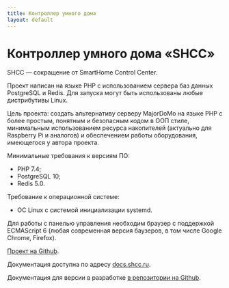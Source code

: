 ```yaml
---
title: Контроллер умного дома
layout: default
---
```

# Контроллер умного дома &laquo;SHCC&raquo;

SHCC &mdash; сокращение от SmartHome Control Center.

Проект написан на языке PHP с использованием сервера баз данных PostgreSQL и Redis. Для запуска могут быть использованы любые дистрибутивы Linux.

Цель проекта: создать альтернативу серверу MajorDoMo на языке PHP с более простым, понятным и безопасным кодом в ООП стиле, минимальным использованием ресурса накопителей (актуально для Raspberry Pi и аналогов) и обеспечением работы оборудования, имеющегося у автора проекта.

Минимальные требования к версиям ПО:
- PHP 7.4;
- PostgreSQL 10;
- Redis 5.0.

Требование к операционной системе:
- ОС Linux с системой инициализации systemd.

Для работы с панелью управления необходим браузер с поддержкой ECMAScript 6 (любая современная версия баузеров, в том числе Google Chrome, Firefox).

[Проект на Github](https://github.com/fsa/shcc).

Документация доступна по адресу [docs.shcc.ru](https://docs.shcc.ru/).

Документация для версии в разработке [в репозитории на Github](https://github.com/fsa/shcc/blob/devel/docs/index.md).
